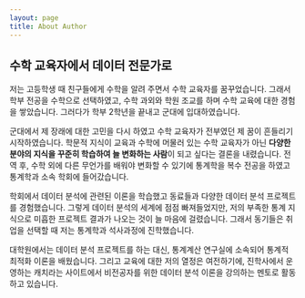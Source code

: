 ```yaml
---
layout: page
title: About Author
---
```


## 수학 교육자에서 데이터 전문가로

저는 고등학생 때 친구들에게 수학을 알려 주면서 수학 교육자를 꿈꾸었습니다.
그래서 학부 전공을 수학으로 선택하였고, 수학 과외와 학원 조교를 하며 수학 교육에 대한 경험을 쌓았습니다.
그러다가 학부 2학년을 끝내고 군대에 입대하였습니다.

군대에서 제 장래에 대한 고민을 다시 하였고 수학 교육자가 전부였던 제 꿈이 흔들리기 시작하였습니다.
학문적 지식이 교육과 수학에 머물러 있는 수학 교육자가 아닌 **다양한 분야의 지식을 꾸준히 학습하여 늘 변화하는 사람**이 되고 싶다는 결론을 내렸습니다. 전역 후, 수학 외에 다른 무언가를 배워야 변화할 수 있기에 통계학을 복수 전공을 하였고 통계학과 소속 학회에 들어갔습니다.

학회에서 데이터 분석에 관련된 이론을 학습했고 동료들과 다양한 데이터 분석 프로젝트를 경험했습니다.
그렇게 데이터 분석의 세계에 점점 빠져들었지만, 저의 부족한 통계 지식으로 미흡한 프로젝트 결과가 나오는 것이 늘 마음에 걸렸습니다.
그래서 동기들은 취업을 선택할 때 저는 통계학과 석사과정에 진학했습니다.

대학원에서는 데이터 분석 프로젝트를 하는 대신, 통계계산 연구실에 소속되어 통계적 최적화 이론을 배웠습니다.
그리고 교육에 대한 저의 열정은 여전하기에, 진학사에서 운영하는 캐치라는 사이트에서 비전공자를 위한 데이터 분석 이론을 강의하는 멘토로 활동하고 있습니다.